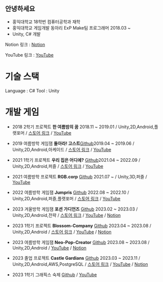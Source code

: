 ## 안녕하세요
* 홍익대학교 18학번 컴퓨터공학과 재학
* 홍익대학교 게임개발 동아리 ExP Make팀 프로그래머 2018.03 ~ 
* Unity, C# 개발

Notion 링크 : [Notion](https://www.notion.so/Game-Programmer-6d24e70871254eb8a9e825f7ba365cec)

YouTube 링크 : [YouTube](https://www.youtube.com/channel/UCNdSMTH1-QA_hr3JVzY_F1Q)


# 기술 스택
Language : C#
Tool : Unity


# 개발 게임
* 2018 2학기 프로젝트 **한 여름밤의 꿈** 2018.11 ~ 2019.01 / Unity,2D,Android,플랫포머 / [스토어 링크](https://play.google.com/store/apps/details?id=com.Summer.Dream) / [YouTube](https://youtu.be/kYYNy8Jp-vw)

* 2019 여름방학 게임잼 **돌아라! 고스트**[Github](https://github.com/ParkSungTaek/GameJam_Ghost)2019.04 ~ 2019.06 / Unity,2D,Android,아케이드 / [스토어 링크](https://play.google.com/store/apps/details?id=com.ExPBlue.RollingGhost) / [YouTube](https://youtu.be/B4OP2eYnKsg)


* 2021 1학기 프로젝트 **우리 집은 어디에?** [Github](https://github.com/ParkSungTaek/Where_Is_My_House_2021_SemesterProject)2021.04 ~ 2022.09 / Unity,2D,Android,퍼즐 / [스토어 링크](https://play.google.com/store/apps/details?id=com.ExP.Where_Is_My_House) / [YouTube](https://youtu.be/EEzlOx_suOk)


* 2021 여름방학 프로젝트 **RGB.corp** [Github](https://github.com/ParkSungTaek/RGB.corp_2021_Summer_Vacation) 2021.07 ~ / Unity,3D,퍼즐 / [YouTube](https://youtu.be/LA7z6z5AMIU)

 * 2022 여름방학 게임잼  **Jumpris** [Github](https://github.com/ParkSungTaek/Jumpris_2022_Summer_Game_Jam) 2022.08 ~ 2022.10 / Unity,2D,Android,퍼즐,플랫포머 / [스토어 링크](https://play.google.com/store/apps/details?id=com.DefaultCompany.Game_Jam_Re_New_AL) / [YouTube](https://youtu.be/N8d_IQlmzDQ)
 
 * 2023 겨울방학 게임잼  **포션 가디언즈** [Github](https://github.com/ParkSungTaek/Portion_Guardians_2023_First_Semester_GameJam) 2023.02 ~ 2023.03 / Unity,2D,Android,전략 / [스토어 링크](https://play.google.com/store/apps/details?id=com.ExPStudio.ParkSeongTeak) / [YouTube](https://youtu.be/4pjcoYA2_8k) / [Notion](https://www.notion.so/6d24e70871254eb8a9e825f7ba365cec?pvs=4#c247cb564f774263861d28c053b14127)

 * 2023 1학기 프로젝트  **Blossom-Company** [Github](https://github.com/ParkSungTaek/Blossom-Company) 2023.04 ~ 2023.08 / Unity,2D,Android / [스토어 링크](https://play.google.com/store/apps/details?id=com.ExP_Studio.BlossomCompany&hl=ko-KR) / [YouTube](https://youtu.be/vNHlB-I5te0) / [Notion](https://www.notion.so/6d24e70871254eb8a9e825f7ba365cec?pvs=4#8d3ee58c3a3e4c4e9d25a4a1d63192b9)

 * 2023 여름방학 게임잼 **Neo-Pop-Creator** [Github](https://github.com/ParkSungTaek/GameJam2023_8) 2023.08 ~ 2023.08 / Unity,2D,Android / [YouTube](https://www.youtube.com/watch?v=pOeVScuTMek&ab_channel=%EB%B0%95%EC%84%B1%ED%83%9D) / [Notion](https://www.notion.so/6d24e70871254eb8a9e825f7ba365cec?pvs=4#5d936b13666c46918c5dcc25e6528d65)

   
 * 2023 졸업 프로젝트 **Castle Gardians**  [Github](https://github.com/ParkSungTaek/GraduationProject) 2023.03 ~ 2023.11 / Unity,2D,Android,AWS,PostgreSQL / [스토어 링크](https://play.google.com/store/apps/details?id=com.PhotonCannon.CastleGuardians) / [YouTube](https://youtu.be/rjGuypG44-4) / [Notion](https://www.notion.so/6d24e70871254eb8a9e825f7ba365cec?pvs=4#c90de980030c4f73a410d5e5bc8f0abe)

   
 * 2023 1학기 그래픽스 숙제 [Github](https://github.com/ParkSungTaek/GraphicsProject) / [YouTube](https://youtu.be/T7Dc6MUAPuU)

